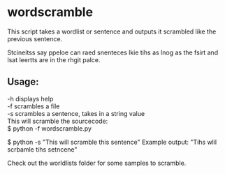wordscramble
=======

This script takes a wordlist or sentence and outputs it scrambled like the previous sentence.

Stcineitss say ppeloe can raed snenteces lkie tihs as lnog as the fsirt and lsat leertts are in the rhgit palce.

Usage:
------
-h displays help <br>
-f scrambles a file <br>
-s scrambles a sentence, takes in a string value <br>
This will scramble the sourcecode: <br>
$ python -f wordscramble.py 

$ python -s "This will scramble this sentence"
Example output: "Tihs wlil scrbamle tihs setncene"

Check out the worldlists folder for some samples to scramble.